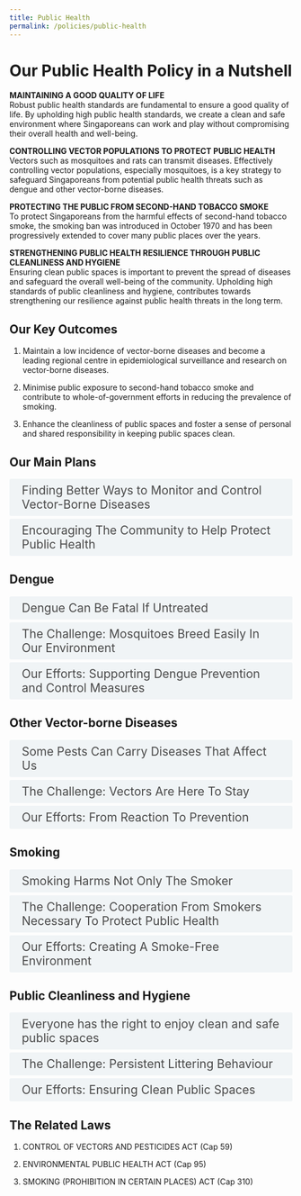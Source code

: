 ```yaml
---
title: Public Health
permalink: /policies/public-health
---
```

<style>

input {
	display: none;
}
label {
	display: block;
	padding: 8px 22px;
	margin: 0 0 5px 0;
	cursor: pointor;
	background: #F0F4F6;
	border-radius: 3px;
	color: #484848;
	transition: ease .5s;
	font-size: 1.5em;
}

label:hover {
	background: #4a96b0;
	color: #FFF;
}

.accordion-content {
	/* background: #E2E5F6; */
	padding: 10px 0px 30px 30px;
	/* border: 1px solid #484848; */
	margin: 0 0 1px 0;
	border-radius: 3px;
}

input + label + .accordion-content {
	display: none;
}

input:checked + label + .accordion-content {
	display: none;
}

input:checked + label + .accordion-content {
	display: block;
}

</style>
<!-- End of accordion -->

<div class="container">

<h1><b>Our Public Health Policy in a Nutshell</b></h1>

<p><strong>MAINTAINING A GOOD QUALITY OF LIFE</strong><br>  Robust public health standards are fundamental to ensure a good quality of life. By upholding high public health standards, we create a clean and safe environment where Singaporeans can work and play without compromising their overall health and well-being.</p>

<p><strong>CONTROLLING VECTOR POPULATIONS TO PROTECT PUBLIC HEALTH</strong><br>  Vectors such as mosquitoes and rats can transmit diseases. Effectively controlling vector populations, especially mosquitoes, is a key strategy to safeguard Singaporeans from potential public health threats such as dengue and other vector-borne diseases.</p>

<p><strong>PROTECTING THE PUBLIC FROM SECOND-HAND TOBACCO SMOKE</strong><br>  To protect Singaporeans from the harmful effects of second-hand tobacco smoke, the smoking ban was introduced in October 1970 and has been progressively extended to cover many public places over the years.</p>

<p><strong>STRENGTHENING PUBLIC HEALTH RESILIENCE THROUGH PUBLIC CLEANLINESS AND HYGIENE </strong><br>  Ensuring clean public spaces is important to prevent the spread of diseases and safeguard the overall well-being of the community. Upholding high standards of public cleanliness and hygiene, contributes towards strengthening our resilience against public health threats in the long term.</p>

<h2 id="our-key-targets">Our Key Outcomes</h2>
<ol>
	<li><p>Maintain a low incidence of vector-borne diseases and become a leading regional centre in epidemiological surveillance and  research on vector-borne diseases.</p>
	</li>
	<li><p>Minimise public exposure to second-hand tobacco smoke and contribute to whole-of-government efforts in reducing the prevalence of smoking.</p>
	</li>
	<li><p>Enhance the cleanliness of public spaces and foster a sense of personal and shared responsibility in keeping public spaces clean.</p>
	</li>
</ol>

<h2 id="our-main-plans">Our Main Plans</h2>
<div>
	<input type="checkbox" id="title1"  /><label for="title1">Finding Better Ways to Monitor and Control Vector-Borne Diseases</label>
	<div class="accordion-content">
		<p>To safeguard the well-being of Singaporeans, we employ various ways to monitor and control vector-borne diseases. This includes regular surveillance as well as conducting research to study vector-borne diseases and explore better ways to control them.</p>
	</div>
	<input type="checkbox" id="title2"  /><label for="title2">Encouraging The Community to Help Protect Public Health</label>
	<div class="accordion-content">
		<p>To achieve high public health standards, we aim to foster a sense of community ownership for public health. The involvement of the wider community and the private sector plays a pivotal role in safeguarding  our public health as we move towards increased self-regulation. Efforts at both the individual and collective level are necessary to mitigate public health risks attributed to vectors, second-hand tobacco smoke, and poor cleanliness in public spaces.</p>
	</div>
</div>

<a id="Dengue"></a>

<h2>Dengue</h2>
<div>
	<input type="checkbox" id="title3"  /><label for="title3">Dengue Can Be Fatal If Untreated</label>
	<div class="accordion-content">
		<p>The female <i>Aedes aegypti</i> mosquito is the primary vector of dengue in Singapore. When an <i>Aedes</i> mosquito bites an infected person, it can pick up the virus and pass it to the next person it bites.</p>
		<p>The more severe forms of dengue can be fatal if not treated.</p>
	</div>
	<input type="checkbox" id="title4"  /><label for="title4">The Challenge: Mosquitoes Breed Easily In Our Environment</label>
	<div class="accordion-content">
		<p>The <i>Aedes</i> mosquito breeds in stagnant water in man-made habitats. These can be easily found in our environment – such as pails and containers in our homes, tree holes and outdoor drains. Our tropical climate is also conducive to the maturation of the mosquito.</p>
		<p><i>The Disease Is Constantly Among Us</i></p>
		<p>Dengue is endemic in Singapore and the region. This means that the disease is always present, even if it is not always at high levels. To prevent disease transmission, it is important for us to keep mosquito numbers as low as possible at all times.</p>
	</div>
	<input type="checkbox" id="title5"  /><label for="title5">Our Efforts: Supporting Dengue Prevention and Control Measures</label>
	<div class="accordion-content">
		<p>NEA is the lead agency that tackles the dengue problem in Singapore. The Ministry coordinates broader efforts across government agencies to stop the spread of dengue fever.</p>
		<p><i>Surveillance and Control</i></p>
		<p>To pre-emptively remove potential breeding spots, NEA ofﬁcers visit premises to conduct regular inspections which are guided by surveillance data of the mosquito population from NEA’s Gravitrap network. NEA also carries out virus surveillance on patient blood samples submitted by healthcare providers, to track the different variations of the dengue virus circulating in the community.</p>
		<p><i>Developing New Tools - Project Wolbachia</i></p>
		<p>As part of research and to complement existing mosquito control efforts, NEA has been releasing male <i>Wolbachia-Aedes</i> mosquitoes in certain housing estates of Singapore. These male <i>Wolbachia-Aedes</i> mosquitoes then mate with wild-type female <i>Aedes aegypti</i> mosquitoes to produce eggs which do not hatch, thus helping to suppress the <i>Aedes aegypti</i> population and reduce the risk of dengue transmission. Project <i>Wolbachia</i> is intended to complement, and not replace good housekeeping and basic preventive actions that prevent mosquito breeding. Source reduction remains the key strategy to control the populations of all types of mosquitoes.</p>
  		<p><i>Engaging The Community</i></p>
		<p>NEA also engages and educates the community on the need to prevent mosquito breeding. The community can view the map and receive alerts on areas with high <i>Aedes aegypti</i> mosquito populations through the myENV app. Residents living in areas with relatively higher <i>Aedes aegypti</i> mosquito populations are also urged to help reduce the mosquito population by regularly practising the <i>Mozzie Wipeout 'B-L-O-C-K'</i> steps.</p>
  		<p>The community can also find out more information on how to prevent <i>Aedes</i> mosquito breeding at the National Environment Agency (NEA)'s <a href="https://www.nea.gov.sg/dengue-zika/dengue">dengue webpage</a>.</p>
		</div>
</div>

<a id="vector-control"></a>

<h2>Other Vector-borne Diseases</h2>
<div>
	<input type="checkbox" id="title6"  /><label for="title6">Some Pests Can Carry Diseases That Affect Us</label>
	<div class="accordion-content">
		<p>Pests that can carry diseases are also referred to as vectors. Besides mosquitoes, rats are another example of vectors. Given  Singapore’s high population density, any outbreak of vector-borne
diseases is likely to spread rapidly. It is therefore important to monitor the vector population to ensure that vector-borne diseases here are kept under control.</p>
	</div>
	<input type="checkbox" id="title7"  /><label for="title7">The Challenge: Vectors Are Here To Stay</label>
	<div class="accordion-content">
		<p><em>Tougher, Adaptable Agents Of Disease</em></p>
		<p>Due to the loss of their original habitats from rapid urbanisation, these vectors have quickly adopted alternative breeding grounds in built-up areas. Coupled with increased resistance to pesticides, it is almost impossible to get rid of vectors completely.</p>
		<p><em>New Vector-Borne Diseases</em></p>
		<p>Air travel means that new vector-borne diseases can spread to Singapore through visiting travellers or returning locals.</p>
		<p><em>Favourable Climate For Breeding</em></p>
		<p>With climate change, increases in temperature and rainfall are expected. This may result in vectors thriving in new locations and maturing faster.</p>
	</div>
	<input type="checkbox" id="title8"  /><label for="title8">Our Efforts: From Reaction To Prevention</label>
	<div class="accordion-content">
		<p><em>Surveillance And Control</em></p>
		<p>NEA maintains a close watch on the rat population to keep it under control. Since 01 June 2011, NEA's vector control technicians (VCTs) conduct systematic inspections of both HDB and non-HDB estates island-wide as part of a dedicated rat surveillance and control team under NEA. Surveillance technology involving  sensor networks has also been deployed at hawker centres and markets managed by NEA to detect rat activity more efficiently.</p>
		<p><em>Monitoring Vector-borne Diseases</em></p>
		<p>While we cannot get rid of vectors such as mosquitoes completely, we have successfully kept outbreaks of diseases at bay. </p>
		<p>Since its set up in 2002, NEA’s Environmental Health Institute (EHI) has been conducting research, surveillance and risk assessments on vector-borne diseases such as Zika, Chikungunya and Malaria. Accurate and rapid diagnosis of such diseases is important as it helps to minimise the chances of transmission.</p>
	</div>
</div>

<a id="smoking"></a>

<h2>Smoking</h2>
<div>
	<input type="checkbox" id="title9"  /><label for="title9">Smoking Harms Not Only The Smoker</label>
	<div class="accordion-content">
		<p>Smoking harms the health of the smoker. Not only that, people exposed to second-hand tobacco smoke in public places are also at risk of the ill effects of smoking.</p>
		<p>There are at least 60 cancer-causing chemicals in second-hand smoke. Non-smokers who are exposed to second-hand smoke face higher risks of lung cancer, respiratory tract infections, heart disease as well as eye, nose and throat irritations.</p>
		<p>Studies have also shown that pregnant women exposed to second-hand smoke are more likely to have miscarriages or stillbirths.</p>
	</div>
	<input type="checkbox" id="title10"  /><label for="title10">The Challenge: Cooperation From Smokers Necessary To Protect Public Health</label>
	<div class="accordion-content">
		<p>The prevalence of daily smoking has decreased over the years and although only about 9% of Singaporean adults are smokers, anyone in a public space with smokers can be affected by the effects of smoking.</p>
		<p>The Ministry takes measures to protect the health of non-smokers through the smoking prohibition act.</p>
		<p>Besides having laws in place, smokers must also take responsibility for their own actions and be considerate towards others.</p>
	</div>
	<input type="checkbox" id="title11"  /><label for="title11">Our Efforts: Creating A Smoke-Free Environment</label>
	<div class="accordion-content">
		<p><em>Greater Enforcement of Ban</em></p>
		<p>NEA has stepped up its efforts to enforce the smoking ban by conducting daily patrols of various places, including 24-hour food and entertainment outlets. Members of the public can also report smoking
violations via NEA's myENV mobile application, or <a href="https://www.nea.gov.sg/corporate-functions/feedback">Online Feedback Form</a>.</p>
		<p><em>Extending The Smoking Ban To More Areas</em></p>
		<p>Efforts to protect non-smokers from second-hand smoke began in 1970 when smoking was banned in cinemas, theatres and on omnibuses. Since then, the ban has been extended to more than 49,000 premises, particularly those where it is harder for non-smokers to avoid second- hand smoke. The Ministry and NEA will continue to consider further extensions  of the smoking prohibition from time to time.</p>
	</div>
</div>

<a id="public cleanliness and hygiene"></a>

<h2>Public Cleanliness and Hygiene</h2>
<div>
	<input type="checkbox" id="title12"  /><label for="title12">Everyone has the right to enjoy clean and safe public spaces</label>
	<div class="accordion-content">
		<p>Maintaining public cleanliness and public hygiene is important in mitigating the transmission of infectious diseases and allows users of the public spaces to enjoy a cleaner and more liveable environment. To underscore this, 2024 has been designated as the Year of Public Hygiene.</p>
	</div>
	<input type="checkbox" id="title13"  /><label for="title13">The Challenge: Persistent Littering Behaviour</label>
	<div class="accordion-content">
		<p>Singapore has a reputation for being a clean and green city. Based on cleanliness surveys, most Singaporeans perceive that our public spaces are clean as well. However, there persists a minority of the population which continue to be inconsiderate and litter public spaces. The Ministry and NEA keep Singapore clean through cleaning of public areas, enforcement and public education.</p>
	</div>
	<input type="checkbox" id="title14"  /><label for="title14">Our Efforts: Ensuring Clean Public Spaces</label>
	<div class="accordion-content">
		<p><em>Cleaning Public Spaces</em></p>
		<p>NEA oversees the cleaning of public spaces such as roads, pavements, and certain private estates and public areas in Singapore.</p>
		<p><em>Tackling Litterbugs</em></p>
		<p>NEA takes strict enforcement action against litterbugs. To strengthen the deterrent effect against littering, the maximum court penalties for littering offences were doubled in 2014 from $1,000, $2,000 and $5,000 for the first, second, and third or subsequent conviction, to $2,000, $4,000 and $10,000 respectively. Recalcitrant offenders prosecuted in court may also be required to perform Corrective Work Order (CWO). The composition sum for the first littering offence was also raised from $200 to $300 in 2014.</p>
		<p>In September 2021, NEA commenced enforcement against table littering, which established new social norms where most Singaporeans return their used trays/crockery and litter after dining at community dining places such as hawker centres and coffeeshops.</p>
		<p>On 1 July 2023, NEA introduced a statutory presumption provision for littering from residential flats, placing greater onus on registered flat owners/tenants to prevent high-rise littering from their flats.<p>
		<p><em>Fostering Social Responsiblity</em></p>
		<p>To ensure that we live in a clean and liveable environment, it is important for all Singaporeans to play our part to uphold high standards of public cleanliness and hygiene. The Ministry and NEA organise public education campaigns and supports ground-up initiatives with related partners to promote greater awareness and foster a sense of personal and shared social responsibility among the community.  These include campaigns such as the <i>Keep Singapore Clean Campaign</i>, and <i>Clean Public Toilets Campaign</i>, amongst others.</p>
	</div>
</div>

<h2>The Related Laws</h2>
<ol>
	<li><p>CONTROL OF VECTORS AND PESTICIDES ACT (Cap 59)</p>
	</li>
	<li><p>ENVIRONMENTAL PUBLIC HEALTH ACT (Cap 95)</p>
	</li>
	<li><p>SMOKING (PROHIBITION IN CERTAIN PLACES) ACT (Cap 310)</p>
	</li>
</ol>

